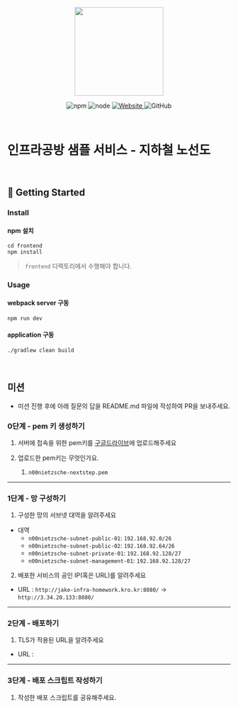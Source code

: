 <p align="center">
    <img width="200px;" src="https://raw.githubusercontent.com/woowacourse/atdd-subway-admin-frontend/master/images/main_logo.png"/>
</p>
<p align="center">
  <img alt="npm" src="https://img.shields.io/badge/npm-%3E%3D%205.5.0-blue">
  <img alt="node" src="https://img.shields.io/badge/node-%3E%3D%209.3.0-blue">
  <a href="https://edu.nextstep.camp/c/R89PYi5H" alt="nextstep atdd">
    <img alt="Website" src="https://img.shields.io/website?url=https%3A%2F%2Fedu.nextstep.camp%2Fc%2FR89PYi5H">
  </a>
  <img alt="GitHub" src="https://img.shields.io/github/license/next-step/atdd-subway-service">
</p>

<br>

# 인프라공방 샘플 서비스 - 지하철 노선도

<br>

## 🚀 Getting Started

### Install

#### npm 설치

```
cd frontend
npm install
```

> `frontend` 디렉토리에서 수행해야 합니다.

### Usage

#### webpack server 구동

```
npm run dev
```

#### application 구동

```
./gradlew clean build
```

<br>

## 미션

- 미션 진행 후에 아래 질문의 답을 README.md 파일에 작성하여 PR을 보내주세요.

### 0단계 - pem 키 생성하기

1. 서버에 접속을 위한 pem키를 [구글드라이브](https://drive.google.com/drive/folders/1dZiCUwNeH1LMglp8dyTqqsL1b2yBnzd1?usp=sharing)에 업로드해주세요

2. 업로드한 pem키는 무엇인가요.
   1. `n00nietzsche-nextstep.pem`

---

### 1단계 - 망 구성하기

1. 구성한 망의 서브넷 대역을 알려주세요

- 대역
  - `n00nietzsche-subnet-public-01`: `192.168.92.0/26`
  - `n00nietzsche-subnet-public-02`: `192.168.92.64/26`
  - `n00nietzsche-subnet-private-01`: `192.168.92.128/27`
  - `n00nietzsche-subnet-management-01`: `192.168.92.128/27`

2. 배포한 서비스의 공인 IP(혹은 URL)를 알려주세요

- URL : `http://jake-infra-homework.kro.kr:8080/` -> `http://3.34.20.133:8080/`

---

### 2단계 - 배포하기

1. TLS가 적용된 URL을 알려주세요

- URL :

---

### 3단계 - 배포 스크립트 작성하기

1. 작성한 배포 스크립트를 공유해주세요.
